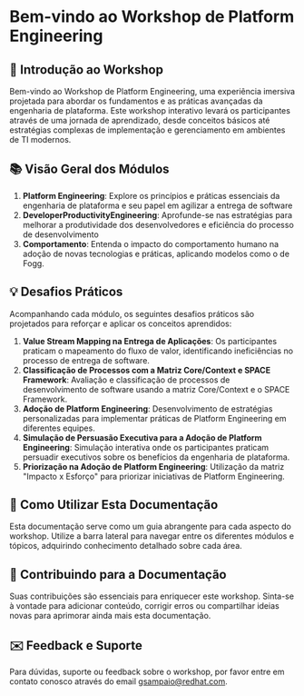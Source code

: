 # Bem-vindo ao Workshop de Platform Engineering

## 🌟 Introdução ao Workshop
Bem-vindo ao Workshop de Platform Engineering, uma experiência imersiva projetada para abordar os fundamentos e as práticas avançadas da engenharia de plataforma. Este workshop interativo levará os participantes através de uma jornada de aprendizado, desde conceitos básicos até estratégias complexas de implementação e gerenciamento em ambientes de TI modernos.

## 📚 Visão Geral dos Módulos
1. **Platform Engineering**: Explore os princípios e práticas essenciais da engenharia de plataforma e seu papel em agilizar a entrega de software
2. **DeveloperProductivityEngineering**: Aprofunde-se nas estratégias para melhorar a produtividade dos desenvolvedores e eficiência do processo de desenvolvimento
3. **Comportamento**: Entenda o impacto do comportamento humano na adoção de novas tecnologias e práticas, aplicando modelos como o de Fogg.

## 💡 Desafios Práticos
Acompanhando cada módulo, os seguintes desafios práticos são projetados para reforçar e aplicar os conceitos aprendidos:

1. **Value Stream Mapping na Entrega de Aplicações**: Os participantes praticam o mapeamento do fluxo de valor, identificando ineficiências no processo de entrega de software.
2. **Classificação de Processos com a Matriz Core/Context e SPACE Framework**: Avaliação e classificação de processos de desenvolvimento de software usando a matriz Core/Context e o SPACE Framework.
3. **Adoção de Platform Engineering**: Desenvolvimento de estratégias personalizadas para implementar práticas de Platform Engineering em diferentes equipes.
4. **Simulação de Persuasão Executiva para a Adoção de Platform Engineering**: Simulação interativa onde os participantes praticam persuadir executivos sobre os benefícios da engenharia de plataforma.
5. **Priorização na Adoção de Platform Engineering**: Utilização da matriz "Impacto x Esforço" para priorizar iniciativas de Platform Engineering.

## 📘 Como Utilizar Esta Documentação
Esta documentação serve como um guia abrangente para cada aspecto do workshop. Utilize a barra lateral para navegar entre os diferentes módulos e tópicos, adquirindo conhecimento detalhado sobre cada área.

## 👥 Contribuindo para a Documentação
Suas contribuições são essenciais para enriquecer este workshop. Sinta-se à vontade para adicionar conteúdo, corrigir erros ou compartilhar ideias novas para aprimorar ainda mais esta documentação.

## ✉️ Feedback e Suporte
Para dúvidas, suporte ou feedback sobre o workshop, por favor entre em contato conosco através do email gsampaio@redhat.com.